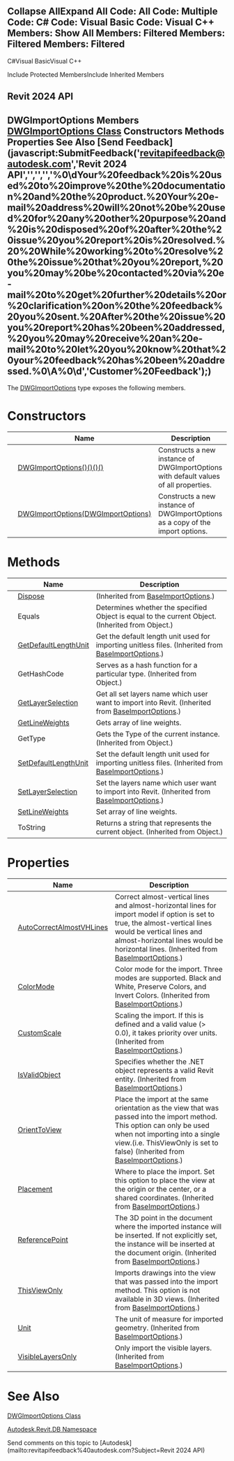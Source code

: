 ﻿

Collapse AllExpand All Code: All Code: Multiple Code: C# Code: Visual Basic Code: Visual C++  Members: Show All Members: Filtered Members: Filtered Members: Filtered   
---  
  
C#Visual BasicVisual C++

Include Protected MembersInclude Inherited Members

Revit 2024 API  
---  
DWGImportOptions Members  
[DWGImportOptions Class](fcba2c30-7e6d-9ab7-8378-f4c6d5de06bf.md) Constructors Methods Properties See Also [Send Feedback](javascript:SubmitFeedback\('revitapifeedback@autodesk.com','Revit 2024 API','','','','%0\\dYour%20feedback%20is%20used%20to%20improve%20the%20documentation%20and%20the%20product.%20Your%20e-mail%20address%20will%20not%20be%20used%20for%20any%20other%20purpose%20and%20is%20disposed%20of%20after%20the%20issue%20you%20report%20is%20resolved.%20%20While%20working%20to%20resolve%20the%20issue%20that%20you%20report,%20you%20may%20be%20contacted%20via%20e-mail%20to%20get%20further%20details%20or%20clarification%20on%20the%20feedback%20you%20sent.%20After%20the%20issue%20you%20report%20has%20been%20addressed,%20you%20may%20receive%20an%20e-mail%20to%20let%20you%20know%20that%20your%20feedback%20has%20been%20addressed.%0\\A%0\\d','Customer%20Feedback'\);)  
---  
  
The [DWGImportOptions](fcba2c30-7e6d-9ab7-8378-f4c6d5de06bf.md) type exposes the following members.

# Constructors

|  | Name | Description |
| --- | --- | --- |
|  | [DWGImportOptions()()()()](048b2492-aff5-a7e4-31e7-e53e18e8f748.md) | Constructs a new instance of DWGImportOptions with default values of all properties. |
|  | [DWGImportOptions(DWGImportOptions)](3682e98b-b9f5-0110-0951-9a6cc403b351.md) | Constructs a new instance of DWGImportOptions as a copy of the import options. |
  
# Methods

|  | Name | Description |
| --- | --- | --- |
|  | [Dispose](c63a82c3-fb0a-c2a5-7a12-06da0b1937e8.md) | (Inherited from [BaseImportOptions](75898e94-cff4-fb64-c613-9596599444c4.md).) |
|  | Equals | Determines whether the specified Object is equal to the current Object. (Inherited from Object.) |
|  | [GetDefaultLengthUnit](df064c95-5e8a-9073-f5c3-6ce74abb0c21.md) | Get the default length unit used for importing unitless files.  (Inherited from [BaseImportOptions](75898e94-cff4-fb64-c613-9596599444c4.md).) |
|  | GetHashCode | Serves as a hash function for a particular type.  (Inherited from Object.) |
|  | [GetLayerSelection](74b144b8-0906-bba0-0bac-30d058481422.md) | Get all set layers name which user want to import into Revit.  (Inherited from [BaseImportOptions](75898e94-cff4-fb64-c613-9596599444c4.md).) |
|  | [GetLineWeights](3247ccce-e7ad-6cdf-597a-5ebd13fa3f78.md) | Gets array of line weights. |
|  | GetType | Gets the Type of the current instance. (Inherited from Object.) |
|  | [SetDefaultLengthUnit](618deae5-14bc-98b2-f67d-3db45503c7a3.md) | Set the default length unit used for importing unitless files.  (Inherited from [BaseImportOptions](75898e94-cff4-fb64-c613-9596599444c4.md).) |
|  | [SetLayerSelection](d9a9c5be-f8b4-a92c-be88-ef2ec7d9394e.md) | Set the layers name which user want to import into Revit.  (Inherited from [BaseImportOptions](75898e94-cff4-fb64-c613-9596599444c4.md).) |
|  | [SetLineWeights](c1534476-52c3-1f61-b469-e988632ac13f.md) | Set array of line weights. |
|  | ToString | Returns a string that represents the current object. (Inherited from Object.) |
  
# Properties

|  | Name | Description |
| --- | --- | --- |
|  | [AutoCorrectAlmostVHLines](9b06404d-6f5f-f982-7431-94e6dd42ea50.md) | Correct almost-vertical lines and almost-horizontal lines for import model if option is set to true, the almost-vertical lines would be vertical lines and almost-horizontal lines would be horizontal lines.  (Inherited from [BaseImportOptions](75898e94-cff4-fb64-c613-9596599444c4.md).) |
|  | [ColorMode](eaa2af9c-97e4-ac51-32b1-b64c3d29168e.md) | Color mode for the import. Three modes are supported. Black and White, Preserve Colors, and Invert Colors.  (Inherited from [BaseImportOptions](75898e94-cff4-fb64-c613-9596599444c4.md).) |
|  | [CustomScale](eca4b856-2186-5203-0503-d6151e795241.md) | Scaling the import. If this is defined and a valid value (> 0.0), it takes priority over units.  (Inherited from [BaseImportOptions](75898e94-cff4-fb64-c613-9596599444c4.md).) |
|  | [IsValidObject](505ddddc-c6ee-8c1f-35b5-021ddb91a7ce.md) | Specifies whether the .NET object represents a valid Revit entity.  (Inherited from [BaseImportOptions](75898e94-cff4-fb64-c613-9596599444c4.md).) |
|  | [OrientToView](cf3aa697-26ed-422d-85f2-ec46f7abd5cf.md) | Place the import at the same orientation as the view that was passed into the import method. This option can only be used when not importing into a single view.(i.e. ThisViewOnly is set to false)  (Inherited from [BaseImportOptions](75898e94-cff4-fb64-c613-9596599444c4.md).) |
|  | [Placement](944f0437-1dcf-9fe1-80a8-7eb13b963d1f.md) | Where to place the import. Set this option to place the view at the origin or the center, or a shared coordinates.  (Inherited from [BaseImportOptions](75898e94-cff4-fb64-c613-9596599444c4.md).) |
|  | [ReferencePoint](deaf1d27-87a7-f330-f1ef-8eb3d212de32.md) | The 3D point in the document where the imported instance will be inserted. If not explicitly set, the instance will be inserted at the document origin.  (Inherited from [BaseImportOptions](75898e94-cff4-fb64-c613-9596599444c4.md).) |
|  | [ThisViewOnly](99153f1b-01e3-441c-87ea-f2e08afaab0d.md) | Imports drawings into the view that was passed into the import method. This option is not available in 3D views.  (Inherited from [BaseImportOptions](75898e94-cff4-fb64-c613-9596599444c4.md).) |
|  | [Unit](bb0e0e8e-f5bc-e39c-13f5-e3cce98c7652.md) | The unit of measure for imported geometry.  (Inherited from [BaseImportOptions](75898e94-cff4-fb64-c613-9596599444c4.md).) |
|  | [VisibleLayersOnly](63d17f7a-a3c2-7c3f-2f24-cdd553248fab.md) | Only import the visible layers.  (Inherited from [BaseImportOptions](75898e94-cff4-fb64-c613-9596599444c4.md).) |
  
# See Also

[DWGImportOptions Class](fcba2c30-7e6d-9ab7-8378-f4c6d5de06bf.md)

[Autodesk.Revit.DB Namespace](87546ba7-461b-c646-cbb1-2cb8f5bff8b2.md)

Send comments on this topic to [Autodesk](mailto:revitapifeedback%40autodesk.com?Subject=Revit 2024 API)